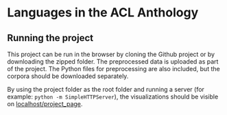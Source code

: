 # Languages in the ACL Anthology
## Running the project
This project can be run in the browser by cloning the Github project or by downloading the zipped folder. The preprocessed data is uploaded as part of the project. The Python files for preprocessing are also included, but the corpora should be downloaded separately.

By using the project folder as the root folder and running a server (for example: `python -m SimpleHTTPServer`), the visualizations should be visible on [localhost/project_page](http://localhost:8000/project_page/).
